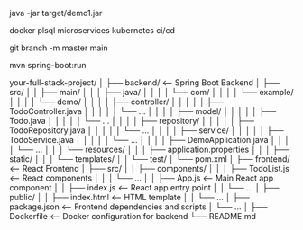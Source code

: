 java -jar target/demo1.jar



docker
plsql
microservices
kubernetes
ci/cd


git branch -m master main

 mvn spring-boot:run








your-full-stack-project/
│
├── backend/                   <-- Spring Boot Backend
│   ├── src/
│   │   ├── main/
│   │   │   ├── java/
│   │   │   │   └── com/
│   │   │   │       └── example/
│   │   │   │           └── demo/
│   │   │   │               ├── controller/
│   │   │   │               │   ├── TodoController.java
│   │   │   │               │   └── ...
│   │   │   │               ├── model/
│   │   │   │               │   ├── Todo.java
│   │   │   │               │   └── ...
│   │   │   │               ├── repository/
│   │   │   │               │   ├── TodoRepository.java
│   │   │   │               │   └── ...
│   │   │   │               ├── service/
│   │   │   │               │   ├── TodoService.java
│   │   │   │               │   └── ...
│   │   │   │               ├── DemoApplication.java
│   │   │   │               └── ...
│   │   │   └── resources/
│   │   │       ├── application.properties
│   │   │       ├── static/
│   │   │       └── templates/
│   │   └── test/
│   └── pom.xml
│
├── frontend/                  <-- React Frontend
│   ├── src/
│   │   ├── components/
│   │   │   ├── TodoList.js    <-- React components
│   │   │   └── ...
│   │   ├── App.js             <-- Main React app component
│   │   ├── index.js           <-- React app entry point
│   │   └── ...
│   ├── public/
│   │   ├── index.html         <-- HTML template
│   │   └── ...
│   ├── package.json           <-- Frontend dependencies and scripts
│   └── ...
│
├── Dockerfile                 <-- Docker configuration for backend
└── README.md


